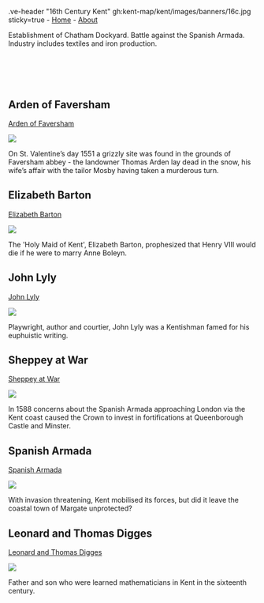 .ve-header "16th Century Kent" gh:kent-map/kent/images/banners/16c.jpg sticky=true
    - [Home](/)
    - [About](/about)

Establishment of Chatham Dockyard. Battle against the Spanish Armada. Industry includes textiles and iron production.

# &nbsp; 
<param class="cards">

## Arden of Faversham

[Arden of Faversham](16c-arden-faversham)

![](https://iiif.juncture-digital.org/thumbnail?url=https://upload.wikimedia.org/wikipedia/commons/3/38/Arden%27s_House%2C_Faversham.JPG)

On St. Valentine’s day 1551 a grizzly site was found in the grounds of Faversham abbey - the landowner Thomas Arden lay dead in the snow, his wife’s affair with the tailor Mosby having taken a murderous turn.

## Elizabeth Barton

[Elizabeth Barton](16c-barton-biography)

![](https://iiif.juncture-digital.org/thumbnail?url=https://upload.wikimedia.org/wikipedia/commons/4/4d/Bodleian_Libraries%2C_Cantii%2C_Southsexiae%2C_Surriae_et_Middlesexiae_Comitat_Vera_Descriptio.jpg)

The 'Holy Maid of Kent', Elizabeth Barton, prophesized that Henry VIII would die if he were to marry Anne Boleyn.

## John Lyly

[John Lyly](16c-lyly-biography)

![](https://iiif.juncture-digital.org/thumbnail?url=https://upload.wikimedia.org/wikipedia/commons/d/de/John_Lyly%27s_signature_%28from_a_letter_to_Sir_Robert_Cecil%2C_Feb._4_1602-3%3B_from_original_MS._in_Hatfield_Library%29.png)

Playwright, author and courtier, John Lyly was a Kentishman famed for his euphuistic writing.

## Sheppey at War

[Sheppey at War](16c-sheppey-at-war)

![](https://iiif.juncture-digital.org/thumbnail?url=https://stor.artstor.org/stor/2c221d42-8be8-432e-80c5-a1c13e87ea9d)

In 1588 concerns about the Spanish Armada approaching London via the Kent coast caused the Crown to invest in fortifications at Queenborough Castle and Minster.  

## Spanish Armada

[Spanish Armada](16c-spanish-armada)

![](https://iiif.juncture-digital.org/thumbnail?url=https://upload.wikimedia.org/wikipedia/commons/f/f1/A_Map_of_the_Beacons_in_Kent_%28BM_1872%2C0113.1137%29.jpg)

With invasion threatening, Kent mobilised its forces, but did it leave the coastal town of Margate unprotected?  

## Leonard and Thomas Digges

[Leonard and Thomas Digges](16c-digges-biography)

![](https://iiif.juncture-digital.org/thumbnail?url=https://stor.artstor.org/stor/7a877f4a-6508-41b5-a9e5-3cf48a4e1566)

Father and son who were learned mathematicians in Kent in the sixteenth century.



